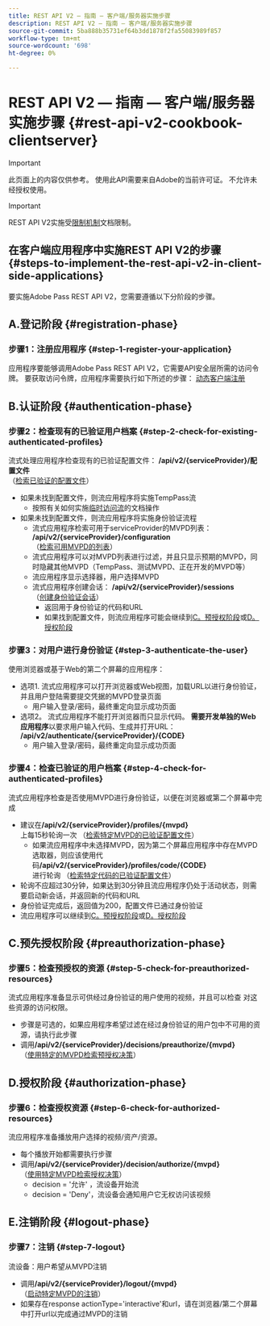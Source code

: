 ```yaml
---
title: REST API V2 — 指南 — 客户端/服务器实施步骤
description: REST API V2 — 指南 — 客户端/服务器实施步骤
source-git-commit: 5ba888b35731ef64b3dd1878f2fa55083989f857
workflow-type: tm+mt
source-wordcount: '698'
ht-degree: 0%

---
```



# REST API V2 — 指南 — 客户端/服务器实施步骤 {#rest-api-v2-cookbook-clientserver}

>[!IMPORTANT]
>
> 此页面上的内容仅供参考。 使用此API需要来自Adobe的当前许可证。 不允许未经授权使用。

>[!IMPORTANT]
>
> REST API V2实施受[限制机制](/help/authentication/throttling-mechanism.md)文档限制。

## 在客户端应用程序中实施REST API V2的步骤 {#steps-to-implement-the-rest-api-v2-in-client-side-applications}

要实施Adobe Pass REST API V2，您需要遵循以下分阶段的步骤。

## A.登记阶段 {#registration-phase}

### 步骤1：注册应用程序 {#step-1-register-your-application}
应用程序要能够调用Adobe Pass REST API V2，它需要API安全层所需的访问令牌。
要获取访问令牌，应用程序需要执行如下所述的步骤：
[动态客户端注册](./dynamic-client-registration.md)

## B.认证阶段 {#authentication-phase}

### 步骤2：检查现有的已验证用户档案 {#step-2-check-for-existing-authenticated-profiles}
流式处理应用程序检查现有的已验证配置文件： <b>/api/v2/{serviceProvider}/配置文件</b><br>
（[检索已验证的配置文件](./apis/profiles-apis/rest-api-v2-retrieve-authenticated-profiles.md)）

* 如果未找到配置文件，则流应用程序将实施TempPass流
   * 按照有关如何实施[临时访问流](./temporary-access-flows/rest-api-v2-access-temporary-flows.md)的文档操作
* 如果未找到配置文件，则流应用程序将实施身份验证流程
   * 流式应用程序检索可用于serviceProvider的MVPD列表： <b>/api/v2/{serviceProvider}/configuration</b><br>
（[检索可用MVPD的列表](./apis/configuration-apis/rest-api-v2-configuration-apis-retrieve-configuration-for-specific-service-provider.md)）
   * 流式应用程序可以对MVPD列表进行过滤，并且只显示预期的MVPD，同时隐藏其他MVPD（TempPass、测试MVPD、正在开发的MVPD等）
   * 流应用程序显示选择器，用户选择MVPD
   * 流式应用程序创建会话： <b>/api/v2/{serviceProvider}/sessions</b><br>
（[创建身份验证会话](./apis/sessions-apis/rest-api-v2-sessions-apis-create-authentication-session.md)）<br>
      * 返回用于身份验证的代码和URL
      * 如果找到配置文件，则流应用程序可能会继续到<a href="#preauthorization-phase">C。预授权阶段</a>或<a href="#authorization-phase">D。授权阶段</a>

### 步骤3：对用户进行身份验证 {#step-3-authenticate-the-user}
使用浏览器或基于Web的第二个屏幕的应用程序：

* 选项1. 流式应用程序可以打开浏览器或Web视图，加载URL以进行身份验证，并且用户登陆需要提交凭据的MVPD登录页面
   * 用户输入登录/密码，最终重定向显示成功页面
* 选项2。 流式应用程序不能打开浏览器而只显示代码。 <b>需要开发单独的Web应用程序</b>以要求用户输入代码、生成并打开URL： <b>/api/v2/authenticate/{serviceProvider}/{CODE}</b>
   * 用户输入登录/密码，最终重定向显示成功页面

### 步骤4：检查已验证的用户档案 {#step-4-check-for-authenticated-profiles}
流式应用程序检查是否使用MVPD进行身份验证，以便在浏览器或第二个屏幕中完成

* 建议在<b>/api/v2/{serviceProvider}/profiles/{mvpd}</b><br>上每15秒轮询一次
（[检索特定MVPD的已验证配置文件](.apis/profiles-apis/rest-api-v2-profiles-apis-retrieve-profile-for-specific-mvpd.md)）
   * 如果流应用程序中未选择MVPD，因为第二个屏幕应用程序中存在MVPD选取器，则应该使用代码<b>/api/v2/{serviceProvider}/profiles/code/{CODE}</b><br>进行轮询
（[检索特定代码的已验证配置文件](./apis/profiles-apis/rest-api-v2-profiles-apis-retrieve-profile-for-specific-code.md)）
* 轮询不应超过30分钟，如果达到30分钟且流应用程序仍处于活动状态，则需要启动新会话，并返回新的代码和URL
* 身份验证完成后，返回值为200，配置文件已通过身份验证
* 流应用程序可以继续到<a href="#preauthorization-phase">C。预授权阶段</a>或<a href="#authorization-phase">D。授权阶段</a>

## C.预先授权阶段 {#preauthorization-phase}

### 步骤5：检查预授权的资源 {#step-5-check-for-preauthorized-resources}
流式应用程序准备显示可供经过身份验证的用户使用的视频，并且可以检查
对这些资源的访问权限。
* 步骤是可选的，如果应用程序希望过滤在经过身份验证的用户包中不可用的资源，请执行此步骤
* 调用<b>/api/v2/{serviceProvider}/decisions/preauthorize/{mvpd}</b><br>
（[使用特定的MVPD检索预授权决策](.apis/decisions-apis/rest-api-v2-decisions-apis-retrieve-preauthorization-decisions-using-specific-mvpd.md)）


## D.授权阶段 {#authorization-phase}

### 步骤6：检查授权资源 {#step-6-check-for-authorized-resources}
流应用程序准备播放用户选择的视频/资产/资源。

* 每个播放开始都需要执行步骤
* 调用<b>/api/v2/{serviceProvider}/decision/authorize/{mvpd}</b><br>
（[使用特定MVPD检索授权决策](.apis/decisions-apis/rest-api-v2-decisions-apis-retrieve-authorization-decisions-using-specific-mvpd.md)）
   * decision = &#39;允许&#39; ，流设备开始流
   * decision = &#39;Deny&#39;，流设备会通知用户它无权访问该视频

## E.注销阶段 {#logout-phase}

### 步骤7：注销 {#step-7-logout}
流设备：用户希望从MVPD注销

* 调用<b>/api/v2/{serviceProvider}/logout/{mvpd}</b><br>
（[启动特定MVPD的注销](.apis/logout-apis/rest-api-v2-logout-apis-initiate-logout-for-specific-mvpd.md)）
* 如果存在response actionType=&#39;interactive&#39;和url，请在浏览器/第二个屏幕中打开url以完成通过MVPD的注销

